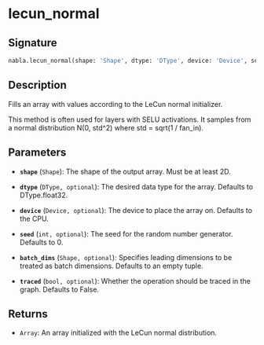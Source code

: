 # lecun_normal

## Signature

```python
nabla.lecun_normal(shape: 'Shape', dtype: 'DType', device: 'Device', seed: 'int', batch_dims: 'Shape', traced: 'bool') -> 'Array'
```

## Description

Fills an array with values according to the LeCun normal initializer.

This method is often used for layers with SELU activations. It samples from
a normal distribution N(0, std^2) where std = sqrt(1 / fan_in).

## Parameters

- **`shape`** (`Shape`): The shape of the output array. Must be at least 2D.

- **`dtype`** (`DType, optional`): The desired data type for the array. Defaults to DType.float32.

- **`device`** (`Device, optional`): The device to place the array on. Defaults to the CPU.

- **`seed`** (`int, optional`): The seed for the random number generator. Defaults to 0.

- **`batch_dims`** (`Shape, optional`): Specifies leading dimensions to be treated as batch dimensions. Defaults to an empty tuple.

- **`traced`** (`bool, optional`): Whether the operation should be traced in the graph. Defaults to False.

## Returns

- `Array`: An array initialized with the LeCun normal distribution.
